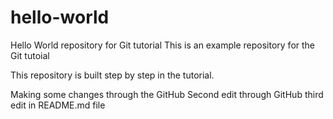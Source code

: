 # hello-world
Hello World repository for Git tutorial
This is an example repository for the Git tutoial

This repository is built step by step in the tutorial.

Making some changes through the GitHub
Second edit through GitHub
third edit in README.md file

